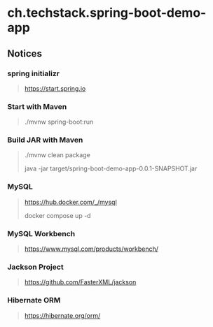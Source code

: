 # ch.techstack.spring-boot-demo-app

## Notices

### spring initializr
> https://start.spring.io
> 

### Start with Maven
> ./mvnw spring-boot:run
> 

### Build JAR with Maven
> ./mvnw clean package
> 
> java -jar target/spring-boot-demo-app-0.0.1-SNAPSHOT.jar
> 

### MySQL
> https://hub.docker.com/_/mysql
> 
> docker compose up -d
> 

### MySQL Workbench
> https://www.mysql.com/products/workbench/
> 

### Jackson Project
> https://github.com/FasterXML/jackson
> 

### Hibernate ORM
> https://hibernate.org/orm/
> 